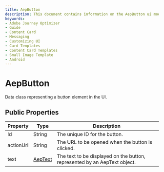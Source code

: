 ```yaml
---
title: AepButton
description: This document contains information on the AepButton ui model.
keywords:
- Adobe Journey Optimizer
- Guide
- Content Card
- Messaging
- Customizing UI
- Card Templates
- Content Card Templates
- Small Image Template
- Android
---
```


# AepButton

Data class representing a button element in the UI.

## Public Properties

| Property |	Type |	Description |
| --- | --- | --- |
| Id | String |	The unique ID for the button. |
| actionUrl |	String |	The URL to be opened when the button is clicked. |
| text |	[AepText](./aeptext.md) |	The text to be displayed on the button, represented by an AepText object. |

